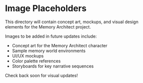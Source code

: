 # Image Placeholders

This directory will contain concept art, mockups, and visual design elements for the Memory Architect project.

Images to be added in future updates include:

- Concept art for the Memory Architect character
- Sample memory world environments
- UI/UX mockups
- Color palette references
- Storyboards for key narrative sequences

Check back soon for visual updates!
